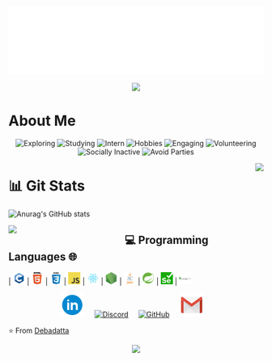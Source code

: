 <img src="https://github.com/datt03/MyInfo/blob/main/dynamic.svg"/>

<p align="center"><img src="https://i.imgur.com/A6bWGFl.gif"/></p>

<h1>About Me </h1>

<p align="center">
    <img src="https://img.shields.io/badge/Exploring-new%20technologies-blue?style=flat&logo=exploration" alt="Exploring">
    <img src="https://img.shields.io/badge/Studying-4th%20year%20student-orange?style=flat&logo=study" alt="Studying">
    <img src="https://img.shields.io/badge/Intern-EPAM%20Systems-green?style=flat&logo=work" alt="Intern">
    <img src="https://img.shields.io/badge/Hobbies-Explore%20technology-red?style=flat&logo=technology" alt="Hobbies">
    <img src="https://img.shields.io/badge/Engaging-Student%20clubs-purple?style=flat&logo=clubs" alt="Engaging">
    <img src="https://img.shields.io/badge/Volunteering-Social%20initiatives-blue?style=flat&logo=volunteering" alt="Volunteering">
    <img src="https://img.shields.io/badge/Socially%20Inactive-Introvert-lightgrey?style=flat&logo=social" alt="Socially Inactive">
    <img src="https://img.shields.io/badge/Parties-Avoid-black?style=flat&logo=party" alt="Avoid Parties">
</p>

[//]: # (<img align='right' src="https://raw.githubusercontent.com/iCharlesZ/FigureBed/master/img/octocat.gif" width="230">)

<img align="right" src="https://github.com/rajput2107/rajput2107/blob/master/Assets/Developer.gif"/>
<h1>📊 Git Stats</h1>

![Anurag's GitHub stats](https://github-readme-stats.vercel.app/api?username=datt03&show_icons=true&count_private=true&hide=stars&include_all_commits=true&theme=buefy)

<img align='left' src="https://media.giphy.com/media/M9gbBd9nbDrOTu1Mqx/giphy.gif" width="230">


<h2>💻 Programming Languages 🌐</h2>

| [<img src="https://raw.githubusercontent.com/github/explore/master/topics/c/c.png" alt="C" width="24">](https://en.wikipedia.org/wiki/C_(programming_language)) | [<img src="https://raw.githubusercontent.com/github/explore/master/topics/html/html.png" alt="HTML" width="24">](https://developer.mozilla.org/en-US/docs/Web/HTML) | [<img src="https://raw.githubusercontent.com/github/explore/master/topics/css/css.png" alt="CSS" width="24">](https://developer.mozilla.org/en-US/docs/Web/CSS) | [<img src="https://raw.githubusercontent.com/github/explore/master/topics/javascript/javascript.png" alt="JavaScript" width="24">](https://developer.mozilla.org/en-US/docs/Web/JavaScript) | [<img src="https://raw.githubusercontent.com/github/explore/master/topics/react/react.png" alt="React" width="24">](https://reactjs.org/) | [<img src="https://raw.githubusercontent.com/github/explore/master/topics/nodejs/nodejs.png" alt="Node.js" width="24">](https://nodejs.org/) | [<img src="https://raw.githubusercontent.com/github/explore/master/topics/java/java.png" alt="Java" width="24">](https://www.java.com/) | [<img src="https://raw.githubusercontent.com/github/explore/master/topics/spring-boot/spring-boot.png" alt="Spring Boot" width="24">](https://spring.io/projects/spring-boot) | [<img src="https://raw.githubusercontent.com/github/explore/master/topics/selenium/selenium.png" alt="Selenium" width="24">](https://www.selenium.dev/) | [<img src="https://raw.githubusercontent.com/github/explore/master/topics/mongodb/mongodb.png" alt="MongoDB" width="24">](https://www.mongodb.com/)

[//]: # (<h2>🤝 Connect with Me</h2>)

[//]: # (<p align="center">)

[//]: # (<a href="https://www.linkedin.com/in/debadatta-pujhari-072a622b5" target="_blank"><img alt="LinkedIn" src="https://img.shields.io/badge/LinkedIn-www.linkedin.com/in/debadatta--pujhari--072a622b5-blue?style=flat&logo=linkedin"></a>)

[//]: # (<a href="https://github.com/datt03" target="_blank"><img alt="GitHub" src="https://img.shields.io/badge/GitHub-github.com/datt03-blue?style=flat&logo=github"></a>)

[//]: # (<a href="https://discord.com/users/debadatta0821" target="_blank"><img alt="Discord" src="https://img.shields.io/badge/Discord-debadatta0821-blue?style=flat&logo=discord"></a>)

[//]: # (<a href="mailto:debadattapujhari03@gmail.com"><img alt="Email" src="https://img.shields.io/badge/Email-debadattapujhari03@gmail.com-blue?style=flat&logo=gmail"></a>)

[//]: # (</p>)
<p align="center">
<a href="https://www.linkedin.com/in/debadatta-pujhari-072a622b5"><img src="https://github.com/sarthak77/sarthak77/blob/master/icons/icons8-linkedin-circled-48.png" alt="LinkedIn"></a> &nbsp; &nbsp;
<a href="https://discord.com/users/debadatta0821"><img src="https://github.com/sarthak77/sarthak77/blob/master/icons/icons8-discord-48.png" alt="Discord"></a> &nbsp; &nbsp;
<a href="https://github.com/datt03"><img src="https://github.com/sarthak77/sarthak77/blob/master/icons/icons8-github-48.png" alt="GitHub"></a> &nbsp; &nbsp;
<a href="mailto:debadattapujhari03@gmail.com"><img src="https://github.com/sarthak77/sarthak77/blob/master/icons/icons8-gmail-48.png" alt="Gmail"></a> &nbsp; &nbsp;
</p>

⭐️ From [Debadatta](https://github.com/datt03)

<p align="center">
  <img src="https://github.com/thompsonemerson/thompsonemerson/raw/master/cover-thompson.png" />
</p>

[//]: # (![yay]&#40;https://raw.githubusercontent.com/urbanisierung/urbanisierung/master/that-was-more-work-than-i-thought.svg&#41;)

[//]: # ()

